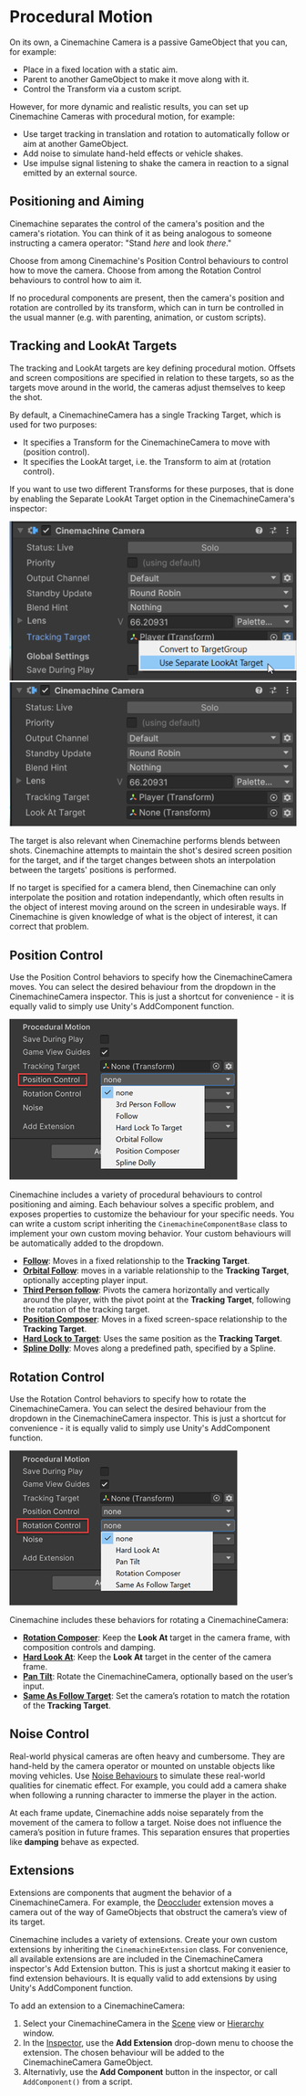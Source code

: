 # Procedural Motion

On its own, a Cinemachine Camera is a passive GameObject that you can, for example:
* Place in a fixed location with a static aim.
* Parent to another GameObject to make it move along with it.
* Control the Transform via a custom script.

However, for more dynamic and realistic results, you can set up Cinemachine Cameras with procedural motion, for example:
* Use target tracking in translation and rotation to automatically follow or aim at another GameObject.
* Add noise to simulate hand-held effects or vehicle shakes.
* Use impulse signal listening to shake the camera in reaction to a signal emitted by an external source.

## Positioning and Aiming

Cinemachine separates the control of the camera's position and the camera's riotation.  You can think of it as being analogous to someone instructing a camera operator: "Stand _here_ and look _there_."

Choose from among Cinemachine's Position Control behaviours to control how to move the camera. Choose from among the Rotation Control behaviours to control how to aim it.

If no procedural components are present, then the camera's position and rotation are controlled by its transform, which can in turn be controlled in the usual manner (e.g. with parenting, animation, or custom scripts).

## Tracking and LookAt Targets

The tracking and LookAt targets are key defining procedural motion.  Offsets and screen compositions are specified in relation to these targets, so as the targets move around in the world, the cameras adjust themselves to keep the shot.  

By default, a CinemachineCamera has a single Tracking Target, which is used for two purposes:

* It specifies a Transform for the CinemachineCamera to move with (position control).
* It specifies the LookAt target, i.e. the Transform to aim at (rotation control).

If you want to use two different Transforms for these purposes, that is done by enabling the Separate LookAt Target option in the CinemachineCamera's inspector: 

![Enabling Separate LookAt target](images/SeparateLookAtTarget.png)
![Enabling Separate LookAt target](images/SeparateLookAtTarget2.png)

The target is also relevant when Cinemachine performs blends between shots.  Cinemachine attempts to maintain the shot's desired screen position for the target, and if the target changes between shots an interpolation between the targets' positions is performed.  

If no target is specified for a camera blend, then Cinemachine can only interpolate the position and rotation independantly, which often results in the object of interest moving around on the screen in undesirable ways.  If Cinemachine is given knowledge of what is the object of interest, it can correct that problem.

## Position Control

Use the Position Control behaviors to specify how the CinemachineCamera moves. You can select the desired behaviour from the dropdown in the CinemachineCamera inspector.  This is just a shortcut for convenience - it is equally valid to simply use Unity's AddComponent function.  

![__Position Control__, with the __Follow__ algorithm (red)](images/CinemachineBody.png)

Cinemachine includes a variety of procedural behaviours to control positioning and aiming. Each behaviour solves a specific problem, and exposes properties to customize the behaviour for your specific needs. You can write a custom script inheriting the `CinemachineComponentBase` class to implement your own custom moving behavior.  Your custom behaviours will be automatically added to the dropdown.

- [__Follow__](CinemachineFollow.md): Moves in a fixed relationship to the __Tracking Target__.
- [__Orbital Follow__](CinemachineOrbitalFollow.md): moves in a variable relationship to the __Tracking Target__, optionally accepting player input.
- [__Third Person follow__](CinemachineThirdPersonFollow.md): Pivots the camera horizontally and vertically around the player, with the pivot point at the __Tracking Target__, following the rotation of the tracking target.
- [__Position Composer__](CinemachinePositionComposer.md): Moves in a fixed screen-space relationship to the __Tracking Target__.
- [__Hard Lock to Target__](CinemachineHardLockToTarget.md): Uses the same position as the __Tracking Target__.
- [__Spline Dolly__](CinemachineSplineDolly.md): Moves along a predefined path, specified by a Spline.

## Rotation Control

Use the Rotation Control behaviors to specify how to rotate the CinemachineCamera. You can select the desired behaviour from the dropdown in the CinemachineCamera inspector.  This is just a shortcut for convenience - it is equally valid to simply use Unity's AddComponent function.  

![Aim, with the Composer behaviour (red)](images/CinemachineAim.png)


Cinemachine includes these behaviors for rotating a CinemachineCamera:

- [__Rotation Composer__](CinemachineRotationComposer.md): Keep the __Look At__ target in the camera frame, with composition controls and damping.
- [__Hard Look At__](CinemachineHardLookAt.md): Keep the __Look At__ target in the center of the camera frame.
- [__Pan Tilt__](CinemachinePanTilt.md): Rotate the CinemachineCamera, optionally based on the user’s input.
- [__Same As Follow Target__](CinemachineSameAsFollowTarget.md): Set the camera’s rotation to match the rotation of the __Tracking Target__.

## Noise Control

Real-world physical cameras are often heavy and cumbersome. They are hand-held by the camera operator or mounted on unstable objects like moving vehicles. Use [Noise Behaviours](CinemachineBasicMultiChannelPerlin.md) to simulate these real-world qualities for cinematic effect. For example, you could add a camera shake when following a running character to immerse the player in the action.

At each frame update, Cinemachine adds noise separately from the movement of the camera to follow a target. Noise does not influence the camera’s position in future frames. This separation ensures that properties like __damping__ behave as expected.

## Extensions

Extensions are components that augment the behavior of a CinemachineCamera. For example, the [Deoccluder](CinemachineDeoccluder.md) extension moves a camera out of the way of GameObjects that obstruct the camera’s view of its target.

Cinemachine includes a variety of extensions. Create your own custom extensions by inheriting the `CinemachineExtension` class.  For convenience, all available extensions are are included in the CinemachineCamera inspector's Add Extension button.  This is just a shortcut making it easier to find extension behaviours.  It is equally valid to add extensions by using Unity's AddComponent function.

To add an extension to a CinemachineCamera:

1. Select your CinemachineCamera in the [Scene](https://docs.unity3d.com/Manual/UsingTheSceneView.html) view or [Hierarchy](https://docs.unity3d.com/Manual/Hierarchy.html) window.
2. In the [Inspector](https://docs.unity3d.com/Manual/UsingTheInspector.html), use the __Add Extension__ drop-down menu to choose the extension.  The chosen behaviour will be added to the CinemachineCamera GameObject.
3. Alternativly, use the **Add Component** button in the inspector, or call `AddComponent()` from a script.

